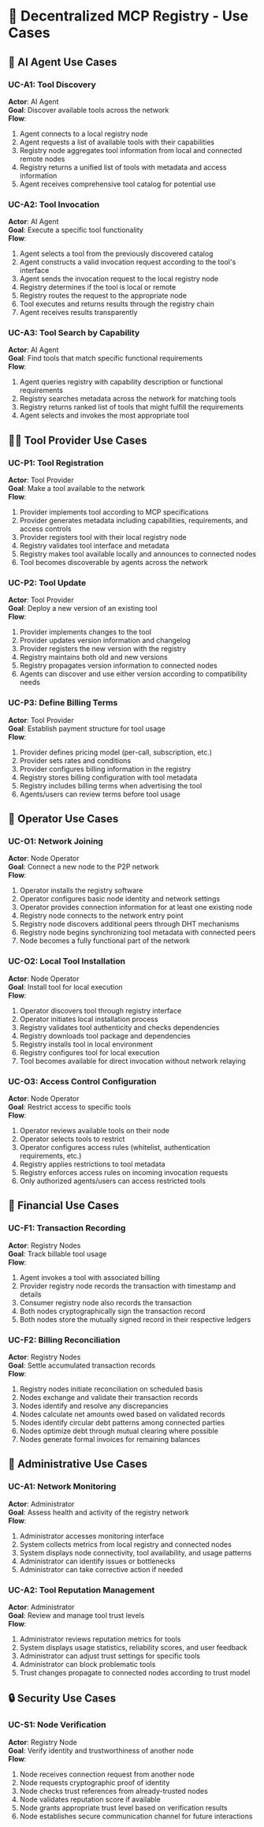 # 🧩 Decentralized MCP Registry - Use Cases

## 🤖 AI Agent Use Cases

### UC-A1: Tool Discovery
**Actor**: AI Agent  
**Goal**: Discover available tools across the network  
**Flow**:
1. Agent connects to a local registry node
2. Agent requests a list of available tools with their capabilities
3. Registry node aggregates tool information from local and connected remote nodes
4. Registry returns a unified list of tools with metadata and access information
5. Agent receives comprehensive tool catalog for potential use

### UC-A2: Tool Invocation
**Actor**: AI Agent  
**Goal**: Execute a specific tool functionality  
**Flow**:
1. Agent selects a tool from the previously discovered catalog
2. Agent constructs a valid invocation request according to the tool's interface
3. Agent sends the invocation request to the local registry node
4. Registry determines if the tool is local or remote
5. Registry routes the request to the appropriate node
6. Tool executes and returns results through the registry chain
7. Agent receives results transparently

### UC-A3: Tool Search by Capability
**Actor**: AI Agent  
**Goal**: Find tools that match specific functional requirements  
**Flow**:
1. Agent queries registry with capability description or functional requirements
2. Registry searches metadata across the network for matching tools
3. Registry returns ranked list of tools that might fulfill the requirements
4. Agent selects and invokes the most appropriate tool

## 🧑‍💻 Tool Provider Use Cases

### UC-P1: Tool Registration
**Actor**: Tool Provider  
**Goal**: Make a tool available to the network  
**Flow**:
1. Provider implements tool according to MCP specifications
2. Provider generates metadata including capabilities, requirements, and access controls
3. Provider registers tool with their local registry node
4. Registry validates tool interface and metadata
5. Registry makes tool available locally and announces to connected nodes
6. Tool becomes discoverable by agents across the network

### UC-P2: Tool Update
**Actor**: Tool Provider  
**Goal**: Deploy a new version of an existing tool  
**Flow**:
1. Provider implements changes to the tool
2. Provider updates version information and changelog
3. Provider registers the new version with the registry
4. Registry maintains both old and new versions
5. Registry propagates version information to connected nodes
6. Agents can discover and use either version according to compatibility needs

### UC-P3: Define Billing Terms
**Actor**: Tool Provider  
**Goal**: Establish payment structure for tool usage  
**Flow**:
1. Provider defines pricing model (per-call, subscription, etc.)
2. Provider sets rates and conditions
3. Provider configures billing information in the registry
4. Registry stores billing configuration with tool metadata
5. Registry includes billing terms when advertising the tool
6. Agents/users can review terms before tool usage

## 👤 Operator Use Cases

### UC-O1: Network Joining
**Actor**: Node Operator  
**Goal**: Connect a new node to the P2P network  
**Flow**:
1. Operator installs the registry software
2. Operator configures basic node identity and network settings
3. Operator provides connection information for at least one existing node
4. Registry node connects to the network entry point
5. Registry node discovers additional peers through DHT mechanisms
6. Registry node begins synchronizing tool metadata with connected peers
7. Node becomes a fully functional part of the network

### UC-O2: Local Tool Installation
**Actor**: Node Operator  
**Goal**: Install tool for local execution  
**Flow**:
1. Operator discovers tool through registry interface
2. Operator initiates local installation process
3. Registry validates tool authenticity and checks dependencies
4. Registry downloads tool package and dependencies
5. Registry installs tool in local environment
6. Registry configures tool for local execution
7. Tool becomes available for direct invocation without network relaying

### UC-O3: Access Control Configuration
**Actor**: Node Operator  
**Goal**: Restrict access to specific tools  
**Flow**:
1. Operator reviews available tools on their node
2. Operator selects tools to restrict
3. Operator configures access rules (whitelist, authentication requirements, etc.)
4. Registry applies restrictions to tool metadata
5. Registry enforces access rules on incoming invocation requests
6. Only authorized agents/users can access restricted tools

## 💼 Financial Use Cases

### UC-F1: Transaction Recording
**Actor**: Registry Nodes  
**Goal**: Track billable tool usage  
**Flow**:
1. Agent invokes a tool with associated billing
2. Provider registry node records the transaction with timestamp and details
3. Consumer registry node also records the transaction
4. Both nodes cryptographically sign the transaction record
5. Both nodes store the mutually signed record in their respective ledgers

### UC-F2: Billing Reconciliation
**Actor**: Registry Nodes  
**Goal**: Settle accumulated transaction records  
**Flow**:
1. Registry nodes initiate reconciliation on scheduled basis
2. Nodes exchange and validate their transaction records
3. Nodes identify and resolve any discrepancies
4. Nodes calculate net amounts owed based on validated records
5. Nodes identify circular debt patterns among connected parties
6. Nodes optimize debt through mutual clearing where possible
7. Nodes generate formal invoices for remaining balances

## 🔧 Administrative Use Cases

### UC-A1: Network Monitoring
**Actor**: Administrator  
**Goal**: Assess health and activity of the registry network  
**Flow**:
1. Administrator accesses monitoring interface
2. System collects metrics from local registry and connected nodes
3. System displays node connectivity, tool availability, and usage patterns
4. Administrator can identify issues or bottlenecks
5. Administrator can take corrective action if needed

### UC-A2: Tool Reputation Management
**Actor**: Administrator  
**Goal**: Review and manage tool trust levels  
**Flow**:
1. Administrator reviews reputation metrics for tools
2. System displays usage statistics, reliability scores, and user feedback
3. Administrator can adjust trust settings for specific tools
4. Administrator can block problematic tools
5. Trust changes propagate to connected nodes according to trust model

## 🔒 Security Use Cases

### UC-S1: Node Verification
**Actor**: Registry Node  
**Goal**: Verify identity and trustworthiness of another node  
**Flow**:
1. Node receives connection request from another node
2. Node requests cryptographic proof of identity
3. Node checks trust references from already-trusted nodes
4. Node validates reputation score if available
5. Node grants appropriate trust level based on verification results
6. Node establishes secure communication channel for future interactions
